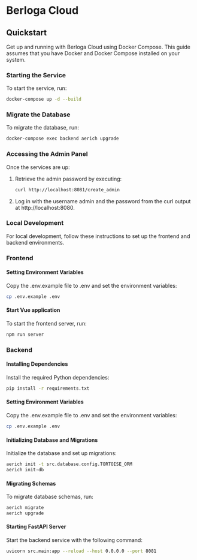 # Berloga Cloud

## Quickstart
Get up and running with Berloga Cloud using Docker Compose. This guide assumes that you have Docker and Docker Compose installed on your system.

### Starting the Service
To start the service, run:
```bash
docker-compose up -d --build
```

### Migrate the Database
To migrate the database, run:
```bash
docker-compose exec backend aerich upgrade
```

### Accessing the Admin Panel
Once the services are up:
1. Retrieve the admin password by executing:
    ```bash
    curl http://localhost:8081/create_admin
    ```
2. Log in with the username admin and the password from the curl output at http://localhost:8080.


### Local Development
For local development, follow these instructions to set up the frontend and backend environments.

### Frontend

#### Setting Environment Variables
Copy the .env.example file to .env and set the environment variables:
```bash
cp .env.example .env
```

#### Start Vue application
To start the frontend server, run:
````bash
npm run server
````

### Backend

#### Installing Dependencies
Install the required Python dependencies:
```bash
pip install -r requirements.txt
```

#### Setting Environment Variables
Copy the .env.example file to .env and set the environment variables:
```bash
cp .env.example .env
```

#### Initializing Database and Migrations
Initialize the database and set up migrations:
```bash
aerich init -t src.database.config.TORTOISE_ORM
aerich init-db
```

#### Migrating Schemas
To migrate database schemas, run:
```bash
aerich migrate
aerich upgrade
```

#### Starting FastAPI Server
Start the backend service with the following command:
````bash
uvicorn src.main:app --reload --host 0.0.0.0 --port 8081
````


